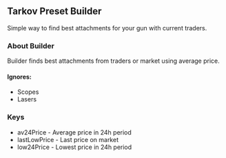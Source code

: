 ## Tarkov Preset Builder

Simple way to find best attachments for your gun with current traders.

### About Builder
Builder finds best attachments from traders or market using average price.

#### Ignores:
- Scopes
- Lasers


### Keys
- av24Price - Average price in 24h period
- lastLowPrice - Last price on market
- low24Price - Lowest price in 24h period